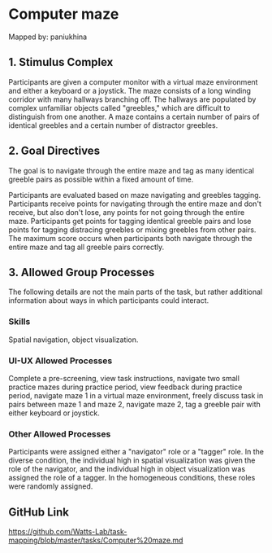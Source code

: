 # Computer maze

Mapped by: paniukhina 

## 1. Stimulus Complex 
Participants are given a computer monitor with a virtual maze environment and either a keyboard or a joystick. The maze consists of a long winding corridor with many hallways branching off. The hallways are populated by complex unfamiliar objects called "greebles," which are difficult to distinguish from one another. A maze contains a certain number of pairs of identical greebles and a certain number of distractor greebles.


## 2. Goal Directives 
The goal is to navigate through the entire maze and tag as many identical greeble pairs as possible within a fixed amount of time. 

Participants are evaluated based on maze navigating and greebles tagging. Participants receive points for navigating through the entire maze and don't receive, but also don't lose, any points for not going through the entire maze. Participants get points for tagging identical greeble pairs and lose points for tagging distracing greebles or mixing greebles from other pairs. The maximum score occurs when participants both navigate through the entire maze and tag all greeble pairs correctly.

## 3. Allowed Group Processes 
The following details are not the main parts of the task, but rather additional information about ways in which participants could interact.

### Skills 
Spatial navigation, object visualization.

### UI-UX Allowed Processes
Complete a pre-screening, view task instructions, navigate two small practice mazes during practice period, view feedback during practice period, navigate maze 1 in a virtual maze environment, freely discuss task in pairs between maze 1 and maze 2, navigate maze 2, tag a greeble pair with either keyboard or joystick.

### Other Allowed Processes
Participants were assigned either a "navigator" role or a "tagger" role. In the diverse condition, the individual high in spatial visualization was given the role of the navigator, and the individual high in object visualization was assigned the role of a tagger. In the homogeneous conditions, these roles were randomly assigned.

## GitHub Link 
https://github.com/Watts-Lab/task-mapping/blob/master/tasks/Computer%20maze.md
